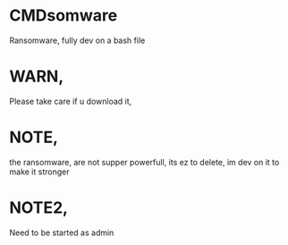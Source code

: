 # CMDsomware
Ransomware, fully dev on a bash file


# WARN,
Please take care if u download it,

# NOTE,
the ransomware, are not supper powerfull,
its ez to delete, im dev on it
to make it stronger

# NOTE2,
Need to be started as admin
